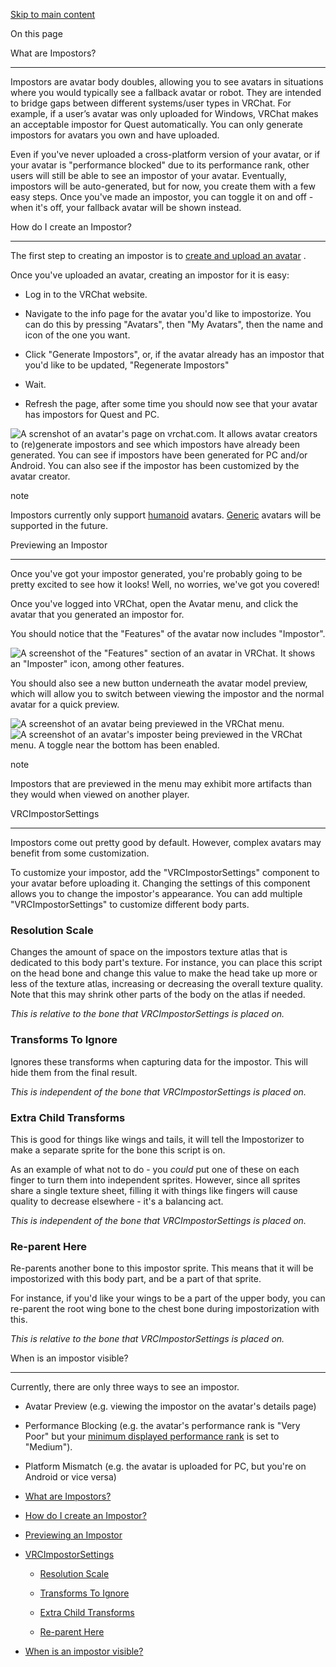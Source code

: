 [Skip to main content](https://creators.vrchat.com/avatars/avatar-impostors/#__docusaurus_skipToContent_fallback)

On this page

What are Impostors?[​](https://creators.vrchat.com/avatars/avatar-impostors/#what-are-impostors "Direct link to What are Impostors?")

--------------------------------------------------------------------------------------------------------------------------------------

Impostors are avatar body doubles, allowing you to see avatars in situations where you would typically see a fallback avatar or robot. They are intended to bridge gaps between different systems/user types in VRChat. For example, if a user’s avatar was only uploaded for Windows, VRChat makes an acceptable impostor for Quest automatically. You can only generate impostors for avatars you own and have uploaded.

Even if you've never uploaded a cross-platform version of your avatar, or if your avatar is "performance blocked" due to its performance rank, other users will still be able to see an impostor of your avatar. Eventually, impostors will be auto-generated, but for now, you create them with a few easy steps. Once you've made an impostor, you can toggle it on and off - when it's off, your fallback avatar will be shown instead.

How do I create an Impostor?[​](https://creators.vrchat.com/avatars/avatar-impostors/#how-do-i-create-an-impostor "Direct link to How do I create an Impostor?")

-----------------------------------------------------------------------------------------------------------------------------------------------------------------

The first step to creating an impostor is to [create and upload an avatar](https://creators.vrchat.com/avatars/creating-your-first-avatar)
.

Once you've uploaded an avatar, creating an impostor for it is easy:

*   Log in to the VRChat website.
    
*   Navigate to the info page for the avatar you'd like to impostorize. You can do this by pressing "Avatars", then "My Avatars", then the name and icon of the one you want.
    
*   Click "Generate Impostors", or, if the avatar already has an impostor that you'd like to be updated, "Regenerate Impostors"
    
*   Wait.
    
*   Refresh the page, after some time you should now see that your avatar has impostors for Quest and PC.
    

![A screnshot of an avatar&#39;s page on vrchat.com. It allows avatar creators to (re)generate impostors and see which impostors have already been generated. You can see if impostors have been generated for PC and/or Android. You can also see if the impostor has been customized by the avatar creator.](https://creators.vrchat.com/assets/images/generation-6c75dd62f2e9e50402f379a1acd4521c.png)

note

Impostors currently only support [humanoid](https://docs.unity3d.com/Manual/AvatarCreationandSetup.html)
 avatars. [Generic](https://docs.unity3d.com/Manual/GenericAnimations.html)
 avatars will be supported in the future.

Previewing an Impostor[​](https://creators.vrchat.com/avatars/avatar-impostors/#previewing-an-impostor "Direct link to Previewing an Impostor")

------------------------------------------------------------------------------------------------------------------------------------------------

Once you've got your impostor generated, you're probably going to be pretty excited to see how it looks! Well, no worries, we've got you covered!

Once you've logged into VRChat, open the Avatar menu, and click the avatar that you generated an impostor for.

You should notice that the "Features" of the avatar now includes "Impostor".

![A screenshot of the &quot;Features&quot; section of an avatar in VRChat. It shows an &quot;Imposter&quot; icon, among other features.](https://creators.vrchat.com/assets/images/features-row-35660c9e886bfeba553b9c0ae0997479.png)

You should also see a new button underneath the avatar model preview, which will allow you to switch between viewing the impostor and the normal avatar for a quick preview.

![A screenshot of an avatar being previewed in the VRChat menu.](https://creators.vrchat.com/assets/images/preview-avatar-3c13e60cda71eba0d9cca4909d61220f.png) ![A screenshot of an avatar&#39;s imposter being previewed in the VRChat menu. A toggle near the bottom has been enabled.](https://creators.vrchat.com/assets/images/preview-impostor-ef3522020b43b1649a5552d9a93a46e5.png)

note

Impostors that are previewed in the menu may exhibit more artifacts than they would when viewed on another player.

VRCImpostorSettings[​](https://creators.vrchat.com/avatars/avatar-impostors/#vrcimpostorsettings "Direct link to VRCImpostorSettings")

---------------------------------------------------------------------------------------------------------------------------------------

Impostors come out pretty good by default. However, complex avatars may benefit from some customization.

To customize your impostor, add the "VRCImpostorSettings" component to your avatar before uploading it. Changing the settings of this component allows you to change the impostor's appearance. You can add multiple "VRCImpostorSettings" to customize different body parts.

### Resolution Scale[​](https://creators.vrchat.com/avatars/avatar-impostors/#resolution-scale "Direct link to Resolution Scale")

Changes the amount of space on the impostors texture atlas that is dedicated to this body part's texture. For instance, you can place this script on the head bone and change this value to make the head take up more or less of the texture atlas, increasing or decreasing the overall texture quality. Note that this may shrink other parts of the body on the atlas if needed.

_This is relative to the bone that VRCImpostorSettings is placed on._

### Transforms To Ignore[​](https://creators.vrchat.com/avatars/avatar-impostors/#transforms-to-ignore "Direct link to Transforms To Ignore")

Ignores these transforms when capturing data for the impostor. This will hide them from the final result.

_This is independent of the bone that VRCImpostorSettings is placed on._

### Extra Child Transforms[​](https://creators.vrchat.com/avatars/avatar-impostors/#extra-child-transforms "Direct link to Extra Child Transforms")

This is good for things like wings and tails, it will tell the Impostorizer to make a separate sprite for the bone this script is on.

As an example of what not to do - you _could_ put one of these on each finger to turn them into independent sprites. However, since all sprites share a single texture sheet, filling it with things like fingers will cause quality to decrease elsewhere - it's a balancing act.

_This is independent of the bone that VRCImpostorSettings is placed on._

### Re-parent Here[​](https://creators.vrchat.com/avatars/avatar-impostors/#re-parent-here "Direct link to Re-parent Here")

Re-parents another bone to this impostor sprite. This means that it will be impostorized with this body part, and be a part of that sprite.

For instance, if you'd like your wings to be a part of the upper body, you can re-parent the root wing bone to the chest bone during impostorization with this.

_This is relative to the bone that VRCImpostorSettings is placed on._

When is an impostor visible?[​](https://creators.vrchat.com/avatars/avatar-impostors/#when-is-an-impostor-visible "Direct link to When is an impostor visible?")

-----------------------------------------------------------------------------------------------------------------------------------------------------------------

Currently, there are only three ways to see an impostor.

*   Avatar Preview (e.g. viewing the impostor on the avatar's details page)
*   Performance Blocking (e.g. the avatar's performance rank is "Very Poor" but your [minimum displayed performance rank](https://docs.vrchat.com/docs/vrchat-configuration-window#minimum-displayed-performance-rank)
     is set to "Medium").
*   Platform Mismatch (e.g. the avatar is uploaded for PC, but you're on Android or vice versa)

*   [What are Impostors?](https://creators.vrchat.com/avatars/avatar-impostors/#what-are-impostors)
    
*   [How do I create an Impostor?](https://creators.vrchat.com/avatars/avatar-impostors/#how-do-i-create-an-impostor)
    
*   [Previewing an Impostor](https://creators.vrchat.com/avatars/avatar-impostors/#previewing-an-impostor)
    
*   [VRCImpostorSettings](https://creators.vrchat.com/avatars/avatar-impostors/#vrcimpostorsettings)
    *   [Resolution Scale](https://creators.vrchat.com/avatars/avatar-impostors/#resolution-scale)
        
    *   [Transforms To Ignore](https://creators.vrchat.com/avatars/avatar-impostors/#transforms-to-ignore)
        
    *   [Extra Child Transforms](https://creators.vrchat.com/avatars/avatar-impostors/#extra-child-transforms)
        
    *   [Re-parent Here](https://creators.vrchat.com/avatars/avatar-impostors/#re-parent-here)
        
*   [When is an impostor visible?](https://creators.vrchat.com/avatars/avatar-impostors/#when-is-an-impostor-visible)